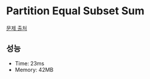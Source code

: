 # Partition Equal Subset Sum

[문제 출처](https://leetcode.com/problems/partition-equal-subset-sum)

## 성능

- Time: 23ms
- Memory: 42MB